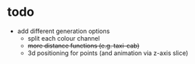# todo

- add different generation options
  - split each colour channel
  - ~~more distance functions (e.g. taxi-cab)~~
  - 3d positioning for points (and animation via z-axis slice)

